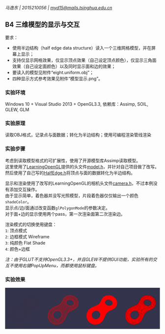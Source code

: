 *马逸东 | 2015210056 | myd15@mails.tsinghua.edu.cn*

## B4 三维模型的显示与交互
要求：  

* 使用半边结构（half edge data structure）读入一个三维网格模型，并在屏幕上显示；
* 支持仅显示网格效果，仅显示顶点效果（自己设定顶点颜色），仅显示三角面效果（自己设定面颜色）以及同时显示面和边的效果；
* 要读入的模型见附件“eight.uniform.obj”；
* 四种显示方式参考效果见附件“模型显示.png”。  

### 实验环境

Windows 10 + Visual Studio 2013 + OpenGL3.3, 依赖库：Assimp, SOIL, GLEW, GLM

### 实验原理

读取OBJ格式，记录点与面数据；转化为半边结构；使用可编程渲染管线渲染  

### 实验步骤

考虑到读取模型格式的可扩展性，使用了开源模型库Assimp读取模型。    
这里使用了[LearningOpenGL](http://learnopengl.com/)提供的头文件[model.h]("../include/model.h")，并针对自己项目做了改写。    
然后使用了自己写的[HalfEdge.h]("../include/HaldEdge.h")将顶点与面的数据转化为半边结构。    

显示和渲染使用了改写的LearningOpenGL的相机头文件[camera.h]("../include/camera.h")，不过本例没有添加交互操作。    
由于显示简单，着色器并没写光照模型，片段着色器仅仅输出一个颜色`shadeColor`。    
显示点/边/面通过改变函数`glPolygonMode`的参数决定。    
对于面+边的显示使用两个pass，第一次渲染面第二次渲染边。   

渲染模式的切换使用键盘：  
`1`: 顶点模式  
`2`: 边框模式 Wireframe  
`3`: 纯颜色 Flat Shade  
`4`: 颜色+边框  

*注：由于GLUT不支持OpenGL3.3+，并且GLEW不提供GUI功能，实验所有的交互不使用右键PopUpMenu，而都使用鼠标键盘。*  

### 实验效果

![实现效果](B4.jpg)

